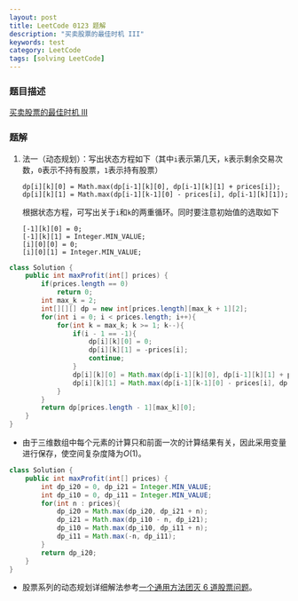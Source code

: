 ```yaml
---
layout: post
title: LeetCode 0123 题解
description: "买卖股票的最佳时机 III"
keywords: test
category: LeetCode
tags: [solving LeetCode]
---
```


### 题目描述
[买卖股票的最佳时机 III](https://leetcode-cn.com/problems/best-time-to-buy-and-sell-stock-iii/)

### 题解
1. 法一（动态规划）：写出状态方程如下（其中`i`表示第几天，`k`表示剩余交易次数，`0`表示不持有股票，`1`表示持有股票）
    ```
    dp[i][k][0] = Math.max(dp[i-1][k][0], dp[i-1][k][1] + prices[i]);
    dp[i][k][1] = Math.max(dp[i-1][k-1][0] - prices[i], dp[i-1][k][1]);
    ```
    根据状态方程，可写出关于`i`和`k`的两重循环。同时要注意初始值的选取如下
    ```
    [-1][k][0] = 0;
    [-1][k][1] = Integer.MIN_VALUE;
    [i][0][0] = 0;
    [i][0][1] = Integer.MIN_VALUE;
    ```
```java
class Solution {
    public int maxProfit(int[] prices) {
        if(prices.length == 0)
            return 0;
        int max_k = 2;
        int[][][] dp = new int[prices.length][max_k + 1][2];
        for(int i = 0; i < prices.length; i++){
            for(int k = max_k; k >= 1; k--){
                if(i - 1 == -1){
                    dp[i][k][0] = 0;
                    dp[i][k][1] = -prices[i];
                    continue;
                }
                dp[i][k][0] = Math.max(dp[i-1][k][0], dp[i-1][k][1] + prices[i]);
                dp[i][k][1] = Math.max(dp[i-1][k-1][0] - prices[i], dp[i-1][k][1]);
            }
        }  
        return dp[prices.length - 1][max_k][0];
    }
}
```
* 由于三维数组中每个元素的计算只和前面一次的计算结果有关，因此采用变量进行保存，使空间复杂度降为$O(1)$。
```java
class Solution {
    public int maxProfit(int[] prices) {
        int dp_i20 = 0, dp_i21 = Integer.MIN_VALUE;
        int dp_i10 = 0, dp_i11 = Integer.MIN_VALUE;
        for(int n : prices){
            dp_i20 = Math.max(dp_i20, dp_i21 + n);
            dp_i21 = Math.max(dp_i10 - n, dp_i21);
            dp_i10 = Math.max(dp_i10, dp_i11 + n);
            dp_i11 = Math.max(-n, dp_i11);
        }
        return dp_i20; 
    }
}
```
* 股票系列的动态规划详细解法参考[一个通用方法团灭 6 道股票问题](https://leetcode-cn.com/problems/best-time-to-buy-and-sell-stock-iii/solution/yi-ge-tong-yong-fang-fa-tuan-mie-6-dao-gu-piao-wen/)。
